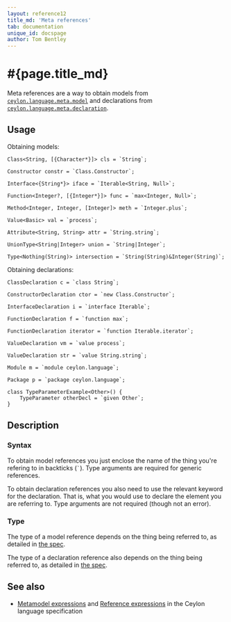 ```yaml
---
layout: reference12
title_md: 'Meta references'
tab: documentation
unique_id: docspage
author: Tom Bentley
---
```


# #{page.title_md}

Meta references are a way to obtain models from 
[`ceylon.language.meta.model`](#{site.urls.apidoc_1_1}/meta/model/index.html)
and declarations from 
[`ceylon.language.meta.declaration`](#{site.urls.apidoc_1_1}/meta/declaration/index.html).

## Usage 

Obtaining models:

<!-- try: -->
    Class<String, [{Character*}]> cls = `String`;

    Constructor constr = `Class.Constructor`;
        
    Interface<{String*}> iface = `Iterable<String, Null>`;
    
    Function<Integer?, [{Integer*}]> func = `max<Integer, Null>`;
    
    Method<Integer, Integer, [Integer]> meth = `Integer.plus`;
    
    Value<Basic> val = `process`;
    
    Attribute<String, String> attr = `String.string`;
    
    UnionType<String|Integer> union = `String|Integer`;
    
    Type<Nothing(String)> intersection = `String(String)&Integer(String)`;

Obtaining declarations:

<!-- try: -->
    ClassDeclaration c = `class String`;
    
    ConstructorDeclaration ctor = `new Class.Constructor`;
    
    InterfaceDeclaration i = `interface Iterable`;
    
    FunctionDeclaration f = `function max`;
    
    FunctionDeclaration iterator = `function Iterable.iterator`;
    
    ValueDeclaration vm = `value process`;
    
    ValueDeclaration str = `value String.string`;
    
    Module m = `module ceylon.language`;
    
    Package p = `package ceylon.language`;
    
    class TypeParameterExample<Other>() {
        TypeParameter otherDecl = `given Other`;
    }

## Description

### Syntax

To obtain model references you just enclose the name of the thing you're refering to in 
backticks (`` ` ``). Type arguments are required for generic references.

To obtain declaration references you also need to use the relevant keyword for the declaration. 
That is, what you would use to declare the element you are referring to. 
Type arguments are not required (though not an error).

### Type

The type of a model reference depends on the thing being referred 
to, as detailed in 
[the spec](#{site.urls.spec_current}#typeofametamodelexpression).

The type of a declaration reference also depends on the thing 
being referred to, as detailed in 
[the spec](#{site.urls.spec_current}#typeofareferenceexpression).

## See also

* [Metamodel expressions](#{site.urls.spec_current}#metamodelexpressions) and
  [Reference expressions](#{site.urls.spec_current}#referenceexpressions) in 
  the Ceylon language specification

